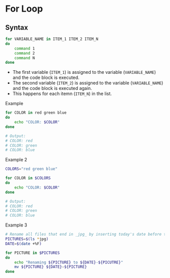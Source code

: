 # For Loop

## Syntax

```sh
for VARIABLE_NAME in ITEM_1 ITEM_2 ITEM_N
do
    command 1
    command 2
    command N
done
```

- The first variable (`ITEM_1`) is assigned to the variable (`VARIABLE_NAME`)
  and the code block is executed.
- The second variable (`ITEM_2`) is assigned to the variable (`VARIABLE_NAME`)
  and the code block is executed again.
- This happens for each itemn (`ITEM_N`) in the list.

Example
```sh
for COLOR in red green blue
do
    echo "COLOR: $COLOR"
done

# Output:
# COLOR: red
# COLOR: green
# COLOR: blue
```

Example 2
```sh
COLORS="red green blue"

for COLOR in $COLORS
do
    echo "COLOR: $COLOR"
done

# Output:
# COLOR: red
# COLOR: green
# COLOR: blue
```

Example 3
```sh
# Rename all files that end in _jpg_ by inserting today's date before the original filename.
PICTURES=$(ls *jpg)
DATE=$(date +%F)

for PICTURE in $PICTURES
do
    echo "Renaming ${PICTURE} to ${DATE}-${PICUTRE}"
    mv ${PICTURE} ${DATE}-${PICTURE}
done
```
